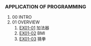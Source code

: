 ### APPLICATION OF PROGRAMMING
1. 00 INTRO
2. 01 OVERVIEW
    1. [EX01-01](class_01_01.ipynb) 加法器 
    2. [EX01-02](class_01_02.ipynb) BMI
    3. [EX01-03](class_01_03.ipynb) 猜拳
